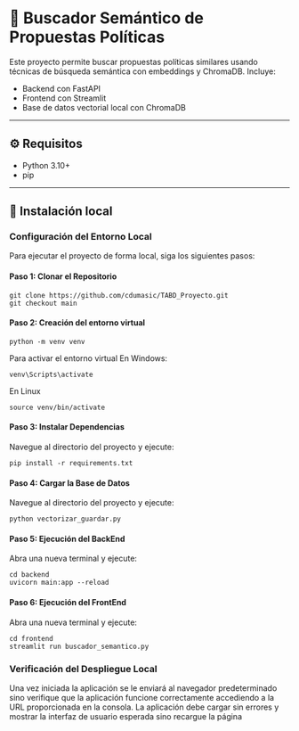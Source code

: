 # 🧠 Buscador Semántico de Propuestas Políticas

Este proyecto permite buscar propuestas políticas similares usando técnicas de búsqueda semántica con embeddings y ChromaDB. Incluye:

- Backend con FastAPI
- Frontend con Streamlit
- Base de datos vectorial local con ChromaDB

---

## ⚙️ Requisitos

- Python 3.10+
- pip

---

## 🧪 Instalación local

### Configuración del Entorno Local
Para ejecutar el proyecto de forma local, siga los siguientes pasos:
#### Paso 1: Clonar el Repositorio

~~~ 
git clone https://github.com/cdumasic/TABD_Proyecto.git 
git checkout main
~~~ 

#### Paso 2: Creación del entorno virtual 
~~~ 
python -m venv venv
~~~ 

Para activar el entorno virtual
En Windows:
~~~ 
venv\Scripts\activate
~~~ 
En Linux

~~~ 
source venv/bin/activate
~~~

#### Paso 3: Instalar Dependencias
Navegue al directorio del proyecto y ejecute:
~~~ 
pip install -r requirements.txt
~~~ 
#### Paso 4: Cargar la Base de Datos
Navegue al directorio del proyecto y ejecute:
~~~ 
python vectorizar_guardar.py
~~~ 
#### Paso 5: Ejecución del BackEnd
Abra una nueva terminal y ejecute:
~~~ 
cd backend
uvicorn main:app --reload
~~~ 
#### Paso 6: Ejecución del FrontEnd
Abra una nueva terminal y ejecute:
~~~ 
cd frontend
streamlit run buscador_semantico.py
~~~ 
### Verificación del Despliegue Local
Una vez iniciada la aplicación se le enviará al navegador predeterminado sino verifique que la aplicación funcione correctamente accediendo a la URL proporcionada en la consola. La aplicación debe cargar sin errores y mostrar la interfaz de usuario esperada sino recargue la página

